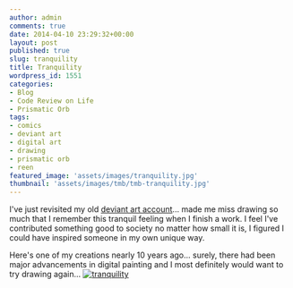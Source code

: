 ```yaml
---
author: admin
comments: true
date: 2014-04-10 23:29:32+00:00
layout: post
published: true
slug: tranquility
title: Tranquility
wordpress_id: 1551
categories:
- Blog
- Code Review on Life
- Prismatic Orb
tags:
- comics
- deviant art
- digital art
- drawing
- prismatic orb
- reen
featured_image: 'assets/images/tranquility.jpg'
thumbnail: 'assets/images/tmb/tmb-tranquility.jpg'
---
```


I've just revisited my old [deviant art account](http://laszio.deviantart.com/)... made me miss drawing so much that I remember this tranquil feeling when I finish a work. I feel I've contributed something good to society no matter how small it is, I figured I could have inspired someone in my own unique way.

Here's one of my creations nearly 10 years ago... surely, there had been major advancements in digital painting and I most definitely would want to try drawing again...
[![tranquility](http://rgb.reengo.com/wp-content/uploads/2014/04/tranquility.jpg)](http://rgb.reengo.com/wp-content/uploads/2014/04/tranquility.jpg)
